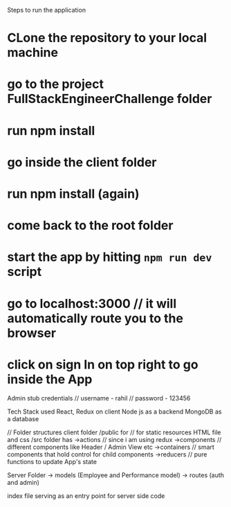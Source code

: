 Steps to run the application
# CLone the repository to your local machine
# go to the project FullStackEngineerChallenge folder
# run npm install
# go inside the client folder
# run npm install (again)
# come back to the root folder
# start the app by hitting `npm run dev` script
# go to localhost:3000 // it will automatically route you to the browser
# click on sign In on top right to go inside the App
Admin stub credentials
// username - rahil
// password - 123456


Tech Stack used
React, Redux on client
Node js as a backend
MongoDB as a database


// Folder structures
client folder
/public for // for static resources HTML file and css
/src folder has
 ->actions // since i am using redux
 ->components // different components like  Header / Admin View etc
 ->containers // smart components that hold control for child components
 ->reducers // pure functions to update App's state

Server Folder
 ->  models (Employee and Performance model)
 -> routes (auth and admin)

index file serving as an entry point for server side code
